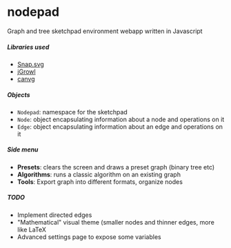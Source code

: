 nodepad
=======
Graph and tree sketchpad environment webapp written in Javascript
##### Libraries used
- [Snap.svg](http://snapsvg.io/)<br />
- [jGrowl](https://github.com/stanlemon/jGrowl)<br />
- [canvg](http://canvg.googlecode.com)<br />

##### Objects
- `Nodepad`: namespace for the sketchpad
- `Node`: object encapsulating information about a node and operations on it
- `Edge`: object encapsulating information about an edge and operations on it

##### Side menu
- <b>Presets</b>: clears the screen and draws a preset graph (binary tree etc)
- <b>Algorithms</b>: runs a classic algorithm on an existing graph
- <b>Tools</b>: Export graph into different formats, organize nodes 

##### TODO
- Implement directed edges
- "Mathematical" visual theme (smaller nodes and thinner edges, more like LaTeX
- Advanced settings page to expose some variables
